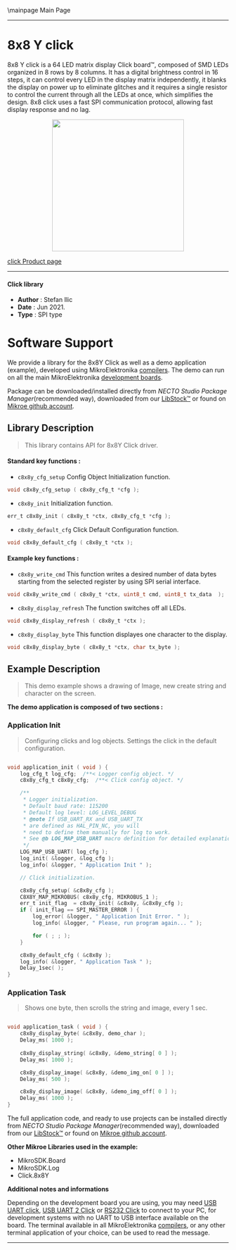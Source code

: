 \mainpage Main Page

---
# 8x8 Y click

8x8 Y click is a 64 LED matrix display Click board™, composed of SMD LEDs organized in 8 rows by 8 columns. It has a digital brightness control in 16 steps, it can control every LED in the display matrix independently, it blanks the display on power up to eliminate glitches and it requires a single resistor to control the current through all the LEDs at once, which simplifies the design. 8x8 click uses a fast SPI communication protocol, allowing fast display response and no lag.

<p align="center">
  <img src="https://download.mikroe.com/images/click_for_ide/8x8y_click.png" height=300px>
</p>

[click Product page](https://www.mikroe.com/8x8-y-click)

---


#### Click library

- **Author**        : Stefan Ilic
- **Date**          : Jun 2021.
- **Type**          : SPI type


# Software Support

We provide a library for the 8x8Y Click
as well as a demo application (example), developed using MikroElektronika
[compilers](https://www.mikroe.com/necto-studio).
The demo can run on all the main MikroElektronika [development boards](https://www.mikroe.com/development-boards).

Package can be downloaded/installed directly from *NECTO Studio Package Manager*(recommended way), downloaded from our [LibStock&trade;](https://libstock.mikroe.com) or found on [Mikroe github account](https://github.com/MikroElektronika/mikrosdk_click_v2/tree/master/clicks).

## Library Description

> This library contains API for 8x8Y Click driver.

#### Standard key functions :

- `c8x8y_cfg_setup` Config Object Initialization function.
```c
void c8x8y_cfg_setup ( c8x8y_cfg_t *cfg );
```

- `c8x8y_init` Initialization function.
```c
err_t c8x8y_init ( c8x8y_t *ctx, c8x8y_cfg_t *cfg );
```

- `c8x8y_default_cfg` Click Default Configuration function.
```c
void c8x8y_default_cfg ( c8x8y_t *ctx );
```

#### Example key functions :

- `c8x8y_write_cmd` This function writes a desired number of data bytes starting from the selected register by using SPI serial interface.
```c
void c8x8y_write_cmd ( c8x8y_t *ctx, uint8_t cmd, uint8_t tx_data  );
```

- `c8x8y_display_refresh` The function switches off all LEDs.
```c
void c8x8y_display_refresh ( c8x8y_t *ctx );
```

- `c8x8y_display_byte` This function displayes one character to the display.
```c
void c8x8y_display_byte ( c8x8y_t *ctx, char tx_byte );
```

## Example Description

> This demo example shows a drawing of Image, new create string and character on the screen.

**The demo application is composed of two sections :**

### Application Init

> Configuring clicks and log objects. Settings the click in the default configuration.

```c

void application_init ( void ) {
    log_cfg_t log_cfg;  /**< Logger config object. */
    c8x8y_cfg_t c8x8y_cfg;  /**< Click config object. */

    /** 
     * Logger initialization.
     * Default baud rate: 115200
     * Default log level: LOG_LEVEL_DEBUG
     * @note If USB_UART_RX and USB_UART_TX 
     * are defined as HAL_PIN_NC, you will 
     * need to define them manually for log to work. 
     * See @b LOG_MAP_USB_UART macro definition for detailed explanation.
     */
    LOG_MAP_USB_UART( log_cfg );
    log_init( &logger, &log_cfg );
    log_info( &logger, " Application Init " );

    // Click initialization.

    c8x8y_cfg_setup( &c8x8y_cfg );
    C8X8Y_MAP_MIKROBUS( c8x8y_cfg, MIKROBUS_1 );
    err_t init_flag  = c8x8y_init( &c8x8y, &c8x8y_cfg );
    if ( init_flag == SPI_MASTER_ERROR ) {
        log_error( &logger, " Application Init Error. " );
        log_info( &logger, " Please, run program again... " );

        for ( ; ; );
    }

    c8x8y_default_cfg ( &c8x8y );
    log_info( &logger, " Application Task " );
    Delay_1sec( );
}

```

### Application Task

> Shows one byte, then scrolls the string and image, every 1 sec.

```c

void application_task ( void ) {
    c8x8y_display_byte( &c8x8y, demo_char );
    Delay_ms( 1000 );
    
    c8x8y_display_string( &c8x8y, &demo_string[ 0 ] );
    Delay_ms( 1000 );

    c8x8y_display_image( &c8x8y, &demo_img_on[ 0 ] );
    Delay_ms( 500 );

    c8x8y_display_image( &c8x8y, &demo_img_off[ 0 ] );
    Delay_ms( 1000 );
}

```


The full application code, and ready to use projects can be installed directly from *NECTO Studio Package Manager*(recommended way), downloaded from our [LibStock&trade;](https://libstock.mikroe.com) or found on [Mikroe github account](https://github.com/MikroElektronika/mikrosdk_click_v2/tree/master/clicks).

**Other Mikroe Libraries used in the example:**

- MikroSDK.Board
- MikroSDK.Log
- Click.8x8Y

**Additional notes and informations**

Depending on the development board you are using, you may need
[USB UART click](http://shop.mikroe.com/usb-uart-click),
[USB UART 2 Click](http://shop.mikroe.com/usb-uart-2-click) or
[RS232 Click](http://shop.mikroe.com/rs232-click) to connect to your PC, for
development systems with no UART to USB interface available on the board. The
terminal available in all MikroElektronika
[compilers](http://shop.mikroe.com/compilers), or any other terminal application
of your choice, can be used to read the message.

---
